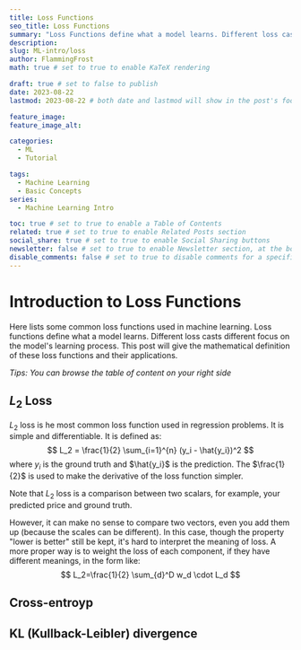 ```yaml
---
title: Loss Functions
seo_title: Loss Functions
summary: "Loss Functions define what a model learns. Different loss casts different focus on the model's learning process."
description:
slug: ML-intro/loss
author: FlammingFrost
math: true # set to true to enable KaTeX rendering

draft: true # set to false to publish
date: 2023-08-22
lastmod: 2023-08-22 # both date and lastmod will show in the post's footer

feature_image:
feature_image_alt:

categories:
  - ML
  - Tutorial

tags:
  - Machine Learning
  - Basic Concepts
series: 
  - Machine Learning Intro

toc: true # set to true to enable a Table of Contents
related: true # set to true to enable Related Posts section
social_share: true # set to true to enable Social Sharing buttons
newsletter: false # set to true to enable Newsletter section, at the bottom of the page
disable_comments: false # set to true to disable comments for a specific post
---
```


# Introduction to Loss Functions
Here lists some common loss functions used in machine learning. Loss functions define what a model learns. Different loss casts different focus on the model's learning process. This post will give the mathematical definition of these loss functions and their applications.

*Tips: You can browse the table of content on your right side*

## $L_2$ Loss
$L_2$ loss is he most common loss function used in regression problems. It is simple and differentiable. It is defined as:
$$
L_2 = \frac{1}{2} \sum_{i=1}^{n} (y_i - \hat{y_i})^2
$$
where $y_i$ is the ground truth and $\hat{y_i}$ is the prediction. The $\frac{1}{2}$ is used to make the derivative of the loss function simpler.

Note that $L_2$ loss is a comparison between two scalars, for example, your predicted price and ground truth. 

However, it can make no sense to compare two vectors, even you add them up (because the scales can be different). In this case, though the property "lower is better" still be kept, it's hard to interpret the meaning of loss. A more proper way is to weight the loss of each component, if they have different meanings, in the form like:
$$
L_2=\frac{1}{2} \sum_{d}^D w_d \cdot L_d
$$

## Cross-entroyp

## KL (Kullback-Leibler) divergence


